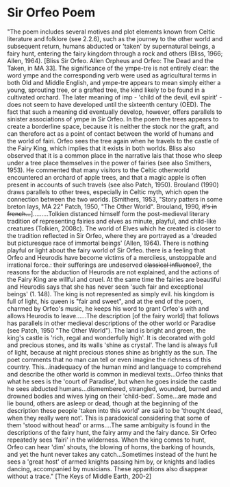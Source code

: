 # Sir Orfeo Poem
"The poem includes several motives and plot elements known from Celtic literature and folklore (see 2.2.6), such as the journey to the other world and subsequent return, humans abducted or 'taken' by supernatural beings, a fairy hunt, entering the fairy kingdom through a rock and others (Bliss, 1966; Allen, 1964). [Bliss Sir Orfeo. Allen Orpheus and Orfeo: The Dead and the Taken, in MA 33]. The significance of the ympe-tre is not entirely clear: the word ympe and the corresponding verb were used as agricultural terms in both Old and Middle English, and ympe-tre appears to mean simply either a young, sprouting tree, or a grafted tree, the kind likely to be found in a cultivated orchard. The later meaning of imp - 'child of the devil, evil spirit' -  does not seem to have developed until the sixteenth century (OED). The fact that such a meaning did eventually develop, however, offers parallels to sinister associations of ympe in Sir Orfeo. In the poem the trees appears to create a borderline space, because it is neither the stock nor the graft, and can therefore act as a point of contact between the world of humans and the world of fairi. Orfeo sees the tree again when he travels to the castle of the Fairy King, which implies that it exists in both worlds. Bliss also observed that it is a common place in the narrative lais that those who sleep under a tree place themselves in the power of fairies (see also Smithers, 1953). He commented that many visitors to the Celtic otherworld encountered an orchard of apple trees, and that a magic apple is often present in accounts of such travels (see also Patch, 1950). Brouland (1990) draws parallels to other trees, especially in Celtic myth, which open the connection between the two worlds. [Smithers, 1953, "Story patters in some breton lays, MA 22" Patch, 1950, "The Other World". Brouland, 1990, ~~it's in french...~~].........Tolkien distanced himself form the post-medieval literary tradition of representing fairies and elves as minute, playful, and child-like creatures (Tolkien, 2008c). The world of Elves which he created is closer to the tradition reflected in Sir Orfeo, where they are portrayed as a 'dreaded but picturesque race of immortal beings' (Allen, 1964). There is nothing playful or light about the fairy world of Sir Orfeo. there is a feeling that Orfeo and Heurodis have become victims of a merciless, unstoppable and irrational force.: their sufferings are undeserved ~~classical influence?~~, the reasons for the abduction of Heurodis are not explained, and the actions of the Fairy King are willful and cruel. At the same time the fairies are beautiful and Heurodis says that she has never seen 'such fair and exceptional beings' (1. 148). The king is not represented as simply evil. his kingdom is full of light, his queen is "fair and sweet", and at the end of the poem, charmed by Orfeo's music, he keeps his word to grant Orfeo's with and allows Heurodis to leave......The description [of the fairy world] that follows has  parallels in other medieval descriptions of the other world or Paradise (see Patch, 1950 "The Other World"). The land is bright and green, the king's castle is 'rich, regal and wonderfully high'. It is decorated with gold and precious stones, and its walls 'shine as crystal'. The land is always full of light, because at night precious stones shine as brightly as the sun. The poet comments that no man can tell or even imagine the richness of this country. This...inadequacy of the human mind and language to comprehend and describe the other world is common in medieval texts...Orfeo thinks that what he sees is the 'court of Paradise', but when he goes inside the castle he sees abducted humans...dismembered, strangled, wounded, burned and drowned bodies and wives lying on their 'child-bed'. Some...are made and lie bound, others are asleep or dead, though at the beginning of the description these people 'taken into this world' are said to be 'thought dead, when they really were not'. This is paradoxical considering that some of them 'stood without head' or arms....The same ambiguity is found in the descriptions of the fairy hunt, the fairy army and the fairy dance. Sir Orfeo repeatedly sees 'fairi' in the wilderness. When the king comes to hunt, Orfeo can hear 'dim' shouts, the blowing of horns, the barking of hounds, and yet the hunt never takes any catch...Sometimes instead of the hunt he sees a 'great host' of armed knights passing him by, or knights and ladies dancing, accompanied by musicians. These apparitions also disappear without a trace." [The Keys of Middle Earth, 200-2]